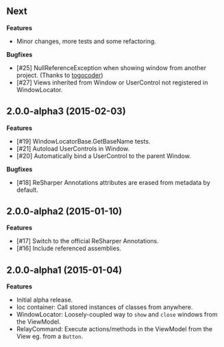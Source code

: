 ## Next

**Features**

- Minor changes, more tests and some refactoring.

**Bugfixes**

- [#25] NullReferenceException when showing window from another project. (Thanks to [togocoder][togocoder])
- [#27] Views inherited from Window or UserControl not registered in WindowLocator.

## 2.0.0-alpha3 (2015-02-03)

**Features**

- [#19] WindowLocatorBase.GetBaseName tests.
- [#21] Autoload UserControls in Window.
- [#20] Automatically bind a UserControl to the parent Window.

**Bugfixes**

- [#18] ReSharper Annotations attributes are erased from metadata by default.

## 2.0.0-alpha2 (2015-01-10)

**Features**

- [#17] Switch to the official ReSharper Annotations.
- [#16] Include referenced assemblies.

## 2.0.0-alpha1 (2015-01-04)

**Features**

- Initial alpha release.
- Ioc container: Call stored instances of classes from anywhere.
- WindowLocator: Loosely-coupled way to `show` and `close` windows from the ViewModel.
- RelayCommand: Execute actions/methods in the ViewModel from the View eg. from a `Button`.

[togocoder]: https://github.com/togocoder
